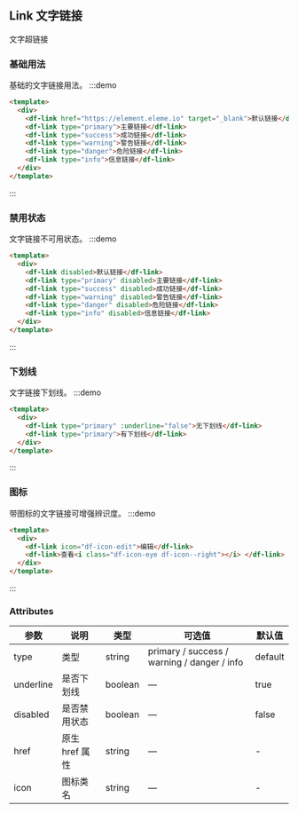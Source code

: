 ## Link 文字链接

文字超链接

### 基础用法
基础的文字链接用法。
:::demo
```html
<template>
  <div>
    <df-link href="https://element.eleme.io" target="_blank">默认链接</df-link>
    <df-link type="primary">主要链接</df-link>
    <df-link type="success">成功链接</df-link>
    <df-link type="warning">警告链接</df-link>
    <df-link type="danger">危险链接</df-link>
    <df-link type="info">信息链接</df-link>
  </div>
</template>
```
:::

### 禁用状态
文字链接不可用状态。
:::demo
```html
<template>
  <div>
    <df-link disabled>默认链接</df-link>
    <df-link type="primary" disabled>主要链接</df-link>
    <df-link type="success" disabled>成功链接</df-link>
    <df-link type="warning" disabled>警告链接</df-link>
    <df-link type="danger" disabled>危险链接</df-link>
    <df-link type="info" disabled>信息链接</df-link>
  </div>
</template>
```
:::

### 下划线
文字链接下划线。
:::demo
```html
<template>
  <div>
    <df-link type="primary" :underline="false">无下划线</df-link>
    <df-link type="primary">有下划线</df-link>
  </div>
</template>
```
:::

### 图标

带图标的文字链接可增强辨识度。
:::demo
```html
<template>
  <div>
    <df-link icon="df-icon-edit">编辑</df-link>
    <df-link>查看<i class="df-icon-eye df-icon--right"></i> </df-link>
  </div>
</template>
```
:::

### Attributes

| 参数           | 说明                           | 类型      | 可选值                               | 默认值  |
| -------------- | ------------------------------ | --------- | ------------------------------------ | ------- |
| type           | 类型                   | string  | primary / success / warning / danger / info | default |
| underline      | 是否下划线                         | boolean | —                                    | true    |
| disabled       | 是否禁用状态                       | boolean | —                                    | false   |
| href           | 原生 href 属性                     | string  | —                                    | -       |
| icon           | 图标类名                       | string  | —                                    | -       |
